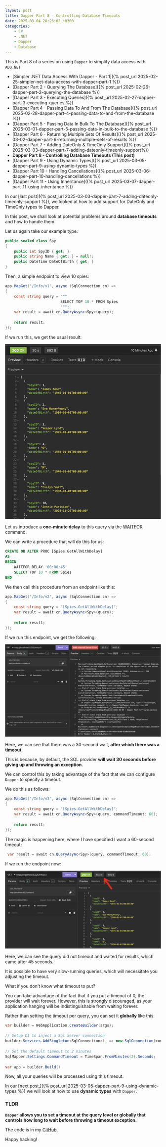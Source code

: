 ```yaml
---
layout: post
title: Dapper Part 8 - Controlling Database Timeouts
date: 2025-03-04 20:26:02 +0300
categories:
    - C#
    - .NET
    - Dapper
    - Database
---
```

This is Part 8 of a series on using `Dapper` to simplify data access with `ADO.NET`

* [Simpler .NET Data Access With Dapper - Part 1]({% post_url 2025-02-25-simpler-net-data-access-with-dapper-part-1 %})
* [Dapper Part 2 - Querying The Database]({% post_url 2025-02-26-dapper-part-2-querying-the-database %})
* [Dapper Part 3 - Executing Queries]({% post_url 2025-02-27-dapper-part-3-executing-queries %})
* [Dapper Part 4 - Passing Data To And From The Database]({% post_url 2025-02-28-dapper-part-4-passing-data-to-and-from-the-database %})
* [Dapper Part 5 - Passing Data In Bulk To The Database]({% post_url 2025-03-01-dapper-part-5-passing-data-in-bulk-to-the-database %})
* [Dapper Part 6 - Returning Multiple Sets Of Results]({% post_url 2025-03-02-dapper-part-6-returning-multiple-sets-of-results %})
* [Dapper Part 7 - Adding DateOnly & TimeOnly Support]({% post_url 2025-03-03-dapper-part-7-adding-dateonly-timeonly-support%})
* **Dapper Part 8 - Controlling Database Timeouts (This post)**
* [Dapper Part 9 - Using Dynamic Types]({% post_url 2025-03-05-dapper-part-9-using-dynamic-types %})
* [Dapper Part 10 - Handling Cancellations]({% post_url 2025-03-06-dapper-part-10-handling-cancellations %})
* [Dapper Part 11 - Using Inheritance]({% post_url 2025-03-07-dapper-part-11-using-inheritance %})

In our [last post]({% post_url 2025-03-03-dapper-part-7-adding-dateonly-timeonly-support %}), we looked at how to add support for DateOnly and TimeOnly types to Dapper.

In this post, we shall look at potential problems around **database timeouts** and how to handle them.

Let us again take our example type:

```c#
public sealed class Spy
{
    public int SpyID { get; }
    public string Name { get; } = null!;
    public DateTime DateOfBirth { get; }
}
```

Then, a simple endpoint to view 10 spies:

```c#
app.MapGet("/Info/v1", async (SqlConnection cn) =>
{
    const string query = """
                         SELECT TOP 10 * FROM Spies
                         """;
    var result = await cn.QueryAsync<Spy>(query);

    return result;
});
```

If we run this, we get the usual result:

![Spies](../images/2025/03/Spies.png)

Let us introduce a **one-minute delay** to this query via the [WAITFOR](https://learn.microsoft.com/en-us/sql/t-sql/language-elements/waitfor-transact-sql?view=sql-server-ver16) command.

We can write a procedure that will do this for us:

```sql
CREATE OR ALTER PROC [Spies.GetAllWithDelay]
AS
BEGIN
    WAITFOR DELAY '00:00:45'
    SELECT TOP 10 * FROM Spies
END
```

We then call this procedure from an endpoint like this:

```c#
app.MapGet("/Info/v2", async (SqlConnection cn) =>
{
    const string query = "[Spies.GetAllWithDelay]";
    var result = await cn.QueryAsync<Spy>(query);

    return result;
});
```

If we run this endpoint, we get the following:

![Timeout](../images/2025/03/DapperTimeout.png)

Here, we can see that there was a 30-second wait, **after which there was a timeout**.

This is because, by default, the SQL provider **will wait 30 seconds before giving up and throwing an exception**.

We can control this by taking advantage of the fact that we can configure `Dapper` to specify a timeout.

We do this as follows:

```c#
app.MapGet("/Info/v3", async (SqlConnection cn) =>
{
    const string query = "[Spies.GetAllWithDelay]";
    var result = await cn.QueryAsync<Spy>(query, commandTimeout: 60);

    return result;
});
```

The magic is happening here, where I have specified I want a 60-second timeout:

```c#
 var result = await cn.QueryAsync<Spy>(query, commandTimeout: 60);
```

If we run the endpoint now:

![TimeoutSuccess](../images/2025/03/TimeoutSuccess.png)

Here, we can see the query did not timeout and waited for results, which came after 45 seconds.

It is possible to have very slow-running queries, which will necessitate you adjusting the timeout.

What if you don't know what timeout to put?

You can take advantage of the fact that if you put a timeout of 0, the provider will wait forever. However, this is strongly discouraged, as your application hanging will be indistinguishable from waiting forever.

Rather than setting the timeout per query, you can set it **globally** like this:

```c#
var builder = WebApplication.CreateBuilder(args);

// Setup DI to inject a Sql Server connection
builder.Services.AddSingleton<SqlConnection>(_ => new SqlConnection(connectionString));

// Set the default timeout to 2 minutes
SqlMapper.Settings.CommandTimeout = TimeSpan.FromMinutes(2).Seconds;

var app = builder.Build()
```

Now, all your queries will be processed using this timeout.

In our [next post,]({% post_url 2025-03-05-dapper-part-9-using-dynamic-types %}) we will look at how to use **dynamic types** with `Dapper`.

### TLDR

**`Dapper` allows you to set a timeout at the query level or globally that controls how long to wait before throwing a timeout exception.**

The code is in my [GitHub](https://github.com/conradakunga/BlogCode/tree/master/2025-03-04%20-%20Dapper%20Part%208).

Happy hacking!

